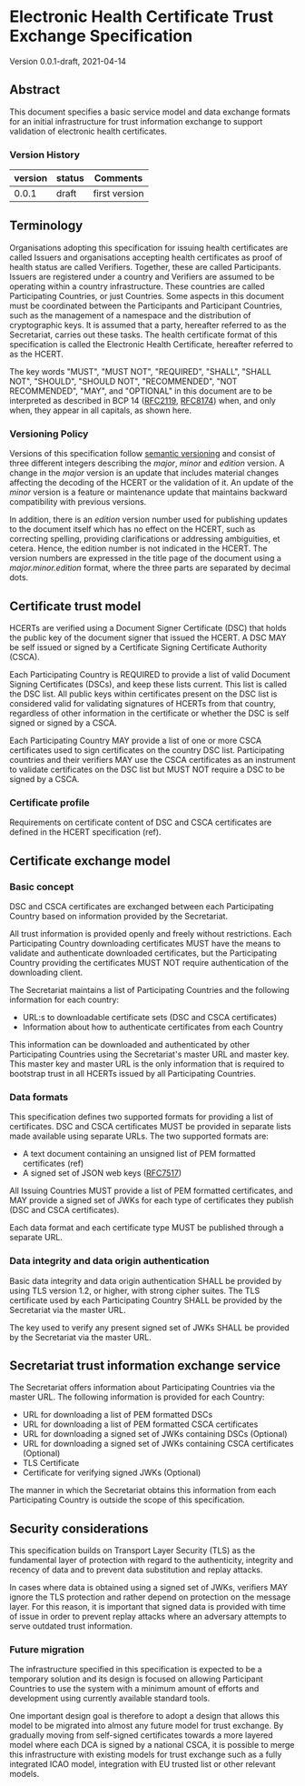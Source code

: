 # Electronic Health Certificate Trust Exchange Specification

Version 0.0.1-draft, 2021-04-14


## Abstract

This document specifies a basic service model and data exchange formats for an initial infrastructure for trust information exchange to support validation of electronic health certificates.

### Version History

| version | status | Comments |
|----------|----------|----------|
| 0.0.1  | draft | first version |

## Terminology

Organisations adopting this specification for issuing health certificates are called Issuers and organisations accepting health certificates as proof of health status are called Verifiers. Together, these are called Participants. Issuers are registered under a country and Verifiers are assumed to be operating within a country infrastructure. These countries are called Participating Countries, or just Countries. Some aspects in this document must be coordinated between the Participants and Participant Countries, such as the management of a namespace and the distribution of cryptographic keys. It is assumed that a party, hereafter referred to as the Secretariat, carries out these tasks. The health certificate format of this specification is called the Electronic Health Certificate, hereafter referred to as the HCERT.

The key words "MUST", "MUST NOT", "REQUIRED", "SHALL", "SHALL NOT", "SHOULD", "SHOULD NOT", "RECOMMENDED", "NOT RECOMMENDED", "MAY", and "OPTIONAL" in this document are to be interpreted as described in BCP 14 ([RFC2119](https://tools.ietf.org/html/rfc2119), [RFC8174](https://tools.ietf.org/html/rfc8174)) when, and only when, they appear in all capitals, as shown here.

### Versioning Policy

Versions of this specification follow [semantic versioning](semver.org) and consist of three different integers describing the _major_, _minor_ and _edition_ version. A change in the _major_ version is an update that includes material changes affecting the decoding of the HCERT or the validation of it. An update of the _minor_ version is a feature or maintenance update that maintains backward compatibility with previous versions.

In addition, there is an _edition_ version number used for publishing updates to the document itself which has no effect on the HCERT, such as correcting spelling, providing clarifications or addressing ambiguities, et cetera. Hence, the edition number is not indicated in the HCERT. The version numbers are expressed in the title page of the document using a _major.minor.edition_ format, where the three parts are separated by decimal dots.

## Certificate trust model

HCERTs are verified using a Document Signer Certificate (DSC) that holds the public key of the document signer that issued the HCERT. A DSC MAY be self issued or signed by a Certificate Signing Certificate Authority (CSCA).

Each Participating Country is REQUIRED to provide a list of valid Document Signing Certificates (DSCs), and keep these lists current. This list is called the DSC list. All public keys within certificates present on the DSC list is considered valid for validating signatures of HCERTs from that country, regardless of other information in the certificate or whether the DSC is self signed or signed by a CSCA.

Each Participating Country MAY provide a list of one or more CSCA certificates used to sign certificates on the country DSC list. Participating countries and their verifiers MAY use the CSCA certificates as an instrument to validate certificates on the DSC list but MUST NOT require a DSC to be signed by a CSCA.

### Certificate profile

Requirements on certificate content of DSC and CSCA certificates are defined in the HCERT specification (ref).

## Certificate exchange model

### Basic concept

DSC and CSCA certificates are exchanged between each Participating Country based on information provided by the Secretariat.

All trust information is provided openly and freely without restrictions. Each Participating Country downloading certificates MUST have the means to validate and authenticate downloaded certificates, but the Participating Country providing the certificates MUST NOT require authentication of the downloading client.

The Secretariat maintains a list of Participating Countries and the following information for each country:

- URL:s to downloadable certificate sets (DSC and CSCA certificates)
- Information about how to authenticate certificates from each Country

This information can be downloaded and authenticated by other Participating Countries using the Secretariat's master URL and master key. This master key and master URL is the only information that is required to bootstrap trust in all HCERTs issued by all Participating Countries.


### Data formats

This specification defines two supported formats for providing a list of certificates. DSC and CSCA certificates MUST be provided in separate lists made available using separate URLs. The two supported formats are:

- A text document containing an unsigned list of PEM formatted certificates (ref)
- A signed set of JSON web keys ([RFC7517](https://tools.ietf.org/html/rfc7517))

All Issuing Countries MUST provide a list of PEM formatted certificates, and MAY provide a signed set of JWKs for each type of certificates they publish (DSC and CSCA certificates).

Each data format and each certificate type MUST be published through a separate URL.

### Data integrity and data origin authentication

Basic data integrity and data origin authentication SHALL be provided by using TLS version 1.2, or higher, with strong cipher suites. The TLS certificate used by each Participating Country SHALL be provided by the Secretariat via the master URL.

The key used to verify any present signed set of JWKs SHALL be provided by the Secretariat via the master URL.

## Secretariat trust information exchange service

The Secretariat offers information about Participating Countries via the master URL. The following information is provided for each Country:

- URL for downloading a list of PEM formatted DSCs
- URL for downloading a list of PEM formatted CSCA certificates
- URL for downloading a signed set of JWKs containing DSCs (Optional)
- URL for downloading a signed set of JWKs containing CSCA certificates (Optional)
- TLS Certificate
- Certificate for verifying signed JWKs (Optional)

The manner in which the Secretariat obtains this information from each Participating Country is outside the scope of this specification.


## Security considerations

This specification builds on Transport Layer Security (TLS) as the fundamental layer of protection with regard to the authenticity, integrity and recency of data and to prevent data substitution and replay attacks.

In cases where data is obtained using a signed set of JWKs, verifiers MAY ignore the TLS protection and rather depend on protection on the message layer. For this reason, it is important that signed data is provided with time of issue in order to prevent replay attacks where an adversary attempts to serve outdated trust information.


### Future migration

The infrastructure specified in this specification is expected to be a temporary solution and its design is focused on allowing Participant Countries to use the system with a minimum amount of efforts and development using currently available standard tools.

One important design goal is therefore to adopt a design that allows this model to be migrated into almost any future model for trust exchange. By gradually moving from self-signed certificates towards a more layered model where each DCA is signed by a national CSCA, it is possible to merge this infrastructure with existing models for trust exchange such as a fully integrated ICAO model, integration with EU trusted list or other relevant models.
